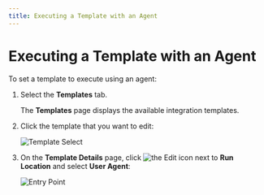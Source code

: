 ```yaml
---
title: Executing a Template with an Agent
---
```


# Executing a Template with an Agent

To set a template to execute using an agent:

1. Select the **Templates** tab.
   
   The **Templates** page displays the available integration templates.
2. Click the template that you want to edit:

   ![Template Select](/img/Template-Select.png)

3. On the **Template Details** page, click <img src="/img/icons/edit-icon.png" className="icon" alt="the Edit icon"/> next to **Run Location** and select **User Agent**:

   ![Entry Point](/img/Template-Run-Location-Agent.png)







